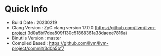 # Quick Info
* Build Date : 20230219
* Clang Version : ZyC clang version 17.0.0 (https://github.com/llvm/llvm-project 3d0a5bf7dea509f130c51868361a38daeee7816a)
* Binutils Version : master
* Compiled Based : https://github.com/llvm/llvm-project/commit/3d0a5bf7

